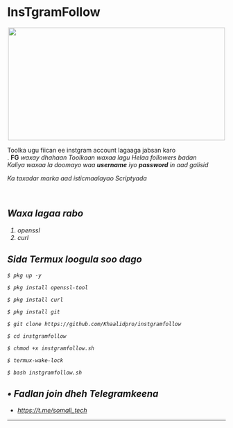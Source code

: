 # InsTgramFollow
<p align="center">
  <img src="https://blogger.googleusercontent.com/img/b/R29vZ2xl/AVvXsEjFLeXFEirBNFsrlnh3McDmJc52EADqOKN8R5nN2zLlD4rmqUyloQwrGy0rohalsUyCGdgVK6Wqhm8nmUjELk_kmf5dYkt5tdAxE5SD1LXizCYqKmiPL5IDR5FylaI8F_JQ-ReVxjoI2qe1ocVIXyUtBuYdWPU_pNyzVexgpqpHfq3_tNhe1AB--tdw/s720/Screenshot_20230210-145634_Termux.jpg" width="500" height="260">
</p>
Toolka ugu fiican ee instgram account lagaaga jabsan karo <br> .
<b>FG</b> <i>waxay dhahaan Toolkaan waxaa lagu Helaa followers badan </i> <br>
<i>Kaliya waxaa la doomayo waa <b>username</b> iyo <b> password</b> in aad galisid <br><i>
<p> Ka taxadar marka aad isticmaalayao Scriptyada</p> <br>
  
## Waxa lagaa rabo
1. openssl
2. curl

## Sida Termux loogula soo dago

`$ pkg up -y`

`$ pkg install openssl-tool`

`$ pkg install curl`

`$ pkg install git`

`$ git clone https://github.com/Khaalidpro/instgramfollow`

`$ cd instgramfollow`

`$ chmod +x instgramfollow.sh`

`$ termux-wake-lock`

`$ bash instgramfollow.sh`

## • Fadlan join dheh Telegramkeena
* https://t.me/somali_tech
---

